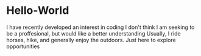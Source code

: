 # Hello-World
I have recently developed an interest in coding
I don't think I am seeking to be a proffesional, but would like a better understanding
Usually, I ride horses, hike, and generally enjoy the outdoors.
Just here to explore opportunities
